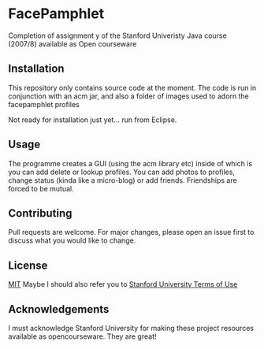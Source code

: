 
# FacePamphlet
Completion of assignment y of the Stanford Univeristy Java course (2007/8) available as Open courseware


## Installation

This repository only contains source code at the moment. The code is run in conjunction with an acm jar, and also a folder of images used to adorn the facepamphlet profiles 

Not ready for installation just yet... run from Eclipse. 

## Usage

The programme creates a GUI (using the acm library etc) inside of which is you can add delete or lookup profiles. You can add photos to profiles, change status (kinda like a micro-blog) or add friends. Friendships are forced to be mutual. 


## Contributing
Pull requests are welcome. For major changes, please open an issue first to discuss what you would like to change.



## License
[MIT](https://choosealicense.com/licenses/mit/)
Maybe I should also refer you to
[Stanford University Terms of Use](https://www.stanford.edu/site/terms/)


## Acknowledgements
I must acknowledge Stanford University for making these project resources available as opencourseware. They are great!
